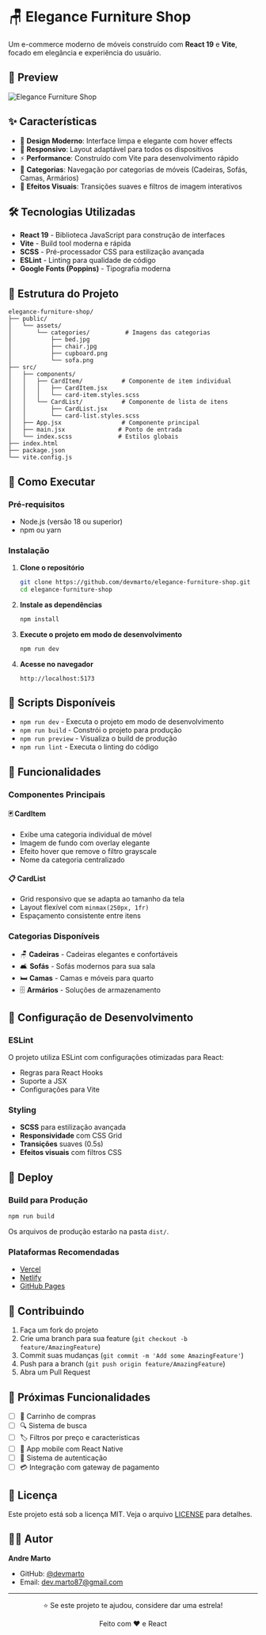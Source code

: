 # 🪑 Elegance Furniture Shop

Um e-commerce moderno de móveis construído com **React 19** e **Vite**, focado em elegância e experiência do usuário.

## 📸 Preview

![Elegance Furniture Shop](https://via.placeholder.com/800x400/f5f5f5/333333?text=Elegance+Furniture+Shop)

## ✨ Características

- 🎨 **Design Moderno**: Interface limpa e elegante com hover effects
- 📱 **Responsivo**: Layout adaptável para todos os dispositivos
- ⚡ **Performance**: Construído com Vite para desenvolvimento rápido
- 🎯 **Categorias**: Navegação por categorias de móveis (Cadeiras, Sofás, Camas, Armários)
- 🌟 **Efeitos Visuais**: Transições suaves e filtros de imagem interativos

## 🛠️ Tecnologias Utilizadas

- **React 19** - Biblioteca JavaScript para construção de interfaces
- **Vite** - Build tool moderna e rápida
- **SCSS** - Pré-processador CSS para estilização avançada
- **ESLint** - Linting para qualidade de código
- **Google Fonts (Poppins)** - Tipografia moderna

## 📂 Estrutura do Projeto

```
elegance-furniture-shop/
├── public/
│   └── assets/
│       └── categories/          # Imagens das categorias
│           ├── bed.jpg
│           ├── chair.jpg
│           ├── cupboard.png
│           └── sofa.png
├── src/
│   ├── components/
│   │   ├── CardItem/           # Componente de item individual
│   │   │   ├── CardItem.jsx
│   │   │   └── card-item.styles.scss
│   │   └── CardList/           # Componente de lista de itens
│   │       ├── CardList.jsx
│   │       └── card-list.styles.scss
│   ├── App.jsx                 # Componente principal
│   ├── main.jsx               # Ponto de entrada
│   └── index.scss             # Estilos globais
├── index.html
├── package.json
└── vite.config.js
```

## 🚀 Como Executar

### Pré-requisitos
- Node.js (versão 18 ou superior)
- npm ou yarn

### Instalação

1. **Clone o repositório**
   ```bash
   git clone https://github.com/devmarto/elegance-furniture-shop.git
   cd elegance-furniture-shop
   ```

2. **Instale as dependências**
   ```bash
   npm install
   ```

3. **Execute o projeto em modo de desenvolvimento**
   ```bash
   npm run dev
   ```

4. **Acesse no navegador**
   ```
   http://localhost:5173
   ```

## 📜 Scripts Disponíveis

- `npm run dev` - Executa o projeto em modo de desenvolvimento
- `npm run build` - Constrói o projeto para produção
- `npm run preview` - Visualiza o build de produção
- `npm run lint` - Executa o linting do código

## 🎨 Funcionalidades

### Componentes Principais

#### 🃏 CardItem
- Exibe uma categoria individual de móvel
- Imagem de fundo com overlay elegante
- Efeito hover que remove o filtro grayscale
- Nome da categoria centralizado

#### 📋 CardList
- Grid responsivo que se adapta ao tamanho da tela
- Layout flexível com `minmax(250px, 1fr)`
- Espaçamento consistente entre itens

### Categorias Disponíveis
- 🪑 **Cadeiras** - Cadeiras elegantes e confortáveis
- 🛋️ **Sofás** - Sofás modernos para sua sala
- 🛏️ **Camas** - Camas e móveis para quarto
- 🗄️ **Armários** - Soluções de armazenamento

## 🔧 Configuração de Desenvolvimento

### ESLint
O projeto utiliza ESLint com configurações otimizadas para React:
- Regras para React Hooks
- Suporte a JSX
- Configurações para Vite

### Styling
- **SCSS** para estilização avançada
- **Responsividade** com CSS Grid
- **Transições** suaves (0.5s)
- **Efeitos visuais** com filtros CSS

## 🚀 Deploy

### Build para Produção
```bash
npm run build
```

Os arquivos de produção estarão na pasta `dist/`.

### Plataformas Recomendadas
- [Vercel](https://vercel.com/)
- [Netlify](https://netlify.com/)
- [GitHub Pages](https://pages.github.com/)

## 🤝 Contribuindo

1. Faça um fork do projeto
2. Crie uma branch para sua feature (`git checkout -b feature/AmazingFeature`)
3. Commit suas mudanças (`git commit -m 'Add some AmazingFeature'`)
4. Push para a branch (`git push origin feature/AmazingFeature`)
5. Abra um Pull Request

## 📝 Próximas Funcionalidades

- [ ] 🛒 Carrinho de compras
- [ ] 🔍 Sistema de busca
- [ ] 🏷️ Filtros por preço e características
- [ ] 📱 App mobile com React Native
- [ ] 🔐 Sistema de autenticação
- [ ] 💳 Integração com gateway de pagamento

## 📄 Licença

Este projeto está sob a licença MIT. Veja o arquivo [LICENSE](LICENSE) para detalhes.

## 👨‍💻 Autor

**Andre Marto**
- GitHub: [@devmarto](https://github.com/devmarto)
- Email: dev.marto87@gmail.com

---

<div align="center">
  <p>⭐ Se este projeto te ajudou, considere dar uma estrela!</p>
  <p>Feito com ❤️ e React</p>
</div>
